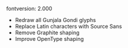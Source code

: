 fontversion: 2.000

- Redraw all Gunjala Gondi glyphs
- Replace Latin characters with Source Sans
- Remove Graphite shaping
- Improve OpenType shaping
